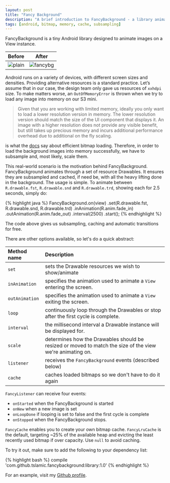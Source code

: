 ```yaml
---
layout: post
title: "Fancy Background"
description: "A brief introduction to FancyBackground - a library animating resource drawables while subsampling and efficiently loading bitmaps."
tags: [android, bitmap, memory, cache, subsampling]
---
```


FancyBackground is a tiny Android library designed to animate images on a View instance.

Before | After 
:-----------:|:-----------:
![plain](http://i.imgur.com/7kH0FIN.png?1) | ![fancybg](http://i.imgur.com/Sh4XegD.gif)

Android runs on a variety of devices, with different screen sizes and densities. Providing alternative resources is a standard practice. Let’s assume that in our case, the design team only gave us resources of `xxhdpi` size. To make matters worse, an `OutOfMemoryError` is thrown when we try to load any image into memory on our S3 mini. 

> Given that you are working with limited memory, ideally you only want to load a lower resolution version in memory. The lower resolution version should match the size of the UI component that displays it. An image with a higher resolution does not provide any visible benefit, but still takes up precious memory and incurs additional performance overhead due to additional on the fly scaling.

is what the [docs](http://developer.android.com/training/displaying-bitmaps/load-bitmap.html) say about efficient bitmap loading. Therefore, in order to load the background images into memory successfully, we have to subsample and, most likely, scale them. 

This real-world scenario is the motivation behind FancyBackground. FancyBackground animates through a set of resource Drawables. It ensures they are subsampled and cached, if need be, with all the heavy lifting done in the background. The usage is simple. To animate between `R.drawable.fst`, `R.drawable.snd` and `R.drawable.trd`, showing each for 2.5 seconds, simply do:

{% highlight java %}
FancyBackground.on(view)
               .set(R.drawable.fst, R.drawable.snd, R.drawable.trd)
               .inAnimation(R.anim.fade_in)
               .outAnimation(R.anim.fade_out)
               .interval(2500)
               .start(); 
{% endhighlight %}

The code above gives us subsampling, caching and automatic transitions for free. 

There are other options available, so let's do a quick abstract:

Method name | Description
:-----------|:-----------
`set` | sets the Drawable resources we wish to show/animate
`inAnimation` | specifies the animation used to animate a `View` entering the screen.
`outAnimation` | specifies the animation used to animate a `View` exiting the screen.
`loop` | continuously loop through the Drawables or stop after the first cycle is complete.
`interval` | the millisecond interval a Drawable instance will be displayed for.
`scale` | determines how the Drawables should be resized or moved to match the size of the view we're animating on.
`listener` | receives the `FancyBackground` events (described below)
`cache` | caches loaded bitmaps so we don't have to do it again

`FancyListener` can receive four events: 

- `onStarted` when the FancyBackground is started 
- `onNew` when a new image is set
- `onLoopDone` if looping is set to false and the first cycle is complete
- `onStopped` when the FancyBackground stops.

`FancyCache` enables you to create your own bitmap cache. `FancyLruCache` is the default, targeting ~25% of the available heap and evicting the least recently used bitmap if over capacity. Use `null` to avoid caching.

To try it out, make sure to add the following to your dependency list: 

{% highlight bash %}
compile 'com.github.tslamic.fancybackground:library:1.0'
{% endhighlight %}

For an example, visit my [Github profile](https://github.com/tslamic/FancyBackground). 